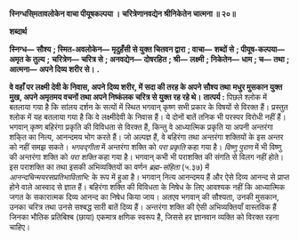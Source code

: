 **स्निग्धसि्मतावलोकेन वाचा पीयूषकल्पया ।** **चरित्रेणानवद्येन श्रीनिकेतेन चात्मना ॥ २०॥** 

**शब्दार्थ** 

**स्निग्ध—** **सौश्य** **; स्मित-अवलोकेन—** **मृदुहँसी से युक्त चितवन द्वारा** **; वाचा—** **शब्दों से** **; पीयूष-कल्पया—** **अमृत के तुल्य** **;** **चरित्रेण—** **चरित्र से** **; अनवद्येन—** **दोषरहित** **; श्री—** **लक्ष्मी** **; निकेतेन—** **धाम** **; च—** **तथा** **; आत्मना—** **अपने दिव्य शरीर से।** **.** 

**वे वहाँ पर लक्ष्मी देवी के निवास, अपने दिव्य शरीर, में सदा की तरह के अपने सौश्य तथा** **मधुर मुसकान युक्त मुख, अपने अमृतमय वचनों तथा अपने निष्कंलक चरित्र से युक्त रह रहे थे।** **तात्पर्य :** पिछले श्लोक में बतलाया गया है कि सांलय दर्शन के सत्यों में स्थित भगवान् कृष्ण सभी प्रकार के विषयों से विरक्त हैं। प्रस्तुत श्लोक में यह बतलाया गया है कि वे लक्ष्मीदेवी के निवास हैं। ये दोनों बातें तनिक भी परस्पर विरोधी नहीं हैं। भगवान् कृष्ण बहिरंगा प्रकृति की विविधता से विरक्त हैं, किन्तु वे आध्यात्मिक प्रकृति या अपनी अन्तरंगा शकि्त का नित्य, आनन्दमय भोग करते हैं। जो अल्पज्ञ हैं, वे बहिरंगा तथा अन्तरंगा शक्तियों के इस अन्तर को नहीं समझ सकते। *भगवद्गीता* में अन्तरंगा शक्ति को *परा प्रकृति* कहा गया है। *विष्णु पुराण* में भी विष्णु की अन्तरंगा शक्ति को *परा शक्ति*  कहा गया है। भगवान् कभी भी पराशक्ति की संगति से विलग नहीं होते। इस पराशक्ति का तथा इसकी अभिव्यक्तियों का वर्णन *ब्रह्म-संहिता* (५.३७) में *आनन्दचिन्मयरसप्रतिभाविताभि:* के रूप में हुआ है। भगवान् नित्य आनन्दमय हैं और ऐसे दिव्य आनन्द से प्राप्त होने वाले आस्वाद से ज्ञात हैं। बहिरंगा शक्ति की विविधता के निषेध के लिए आवश्यक नहीं कि आध्यात्मिक जगत के सकारात्मक दिव्य आनन्द का निषेध किया जाय। अतएव भगवान् की सौश्यता, उनकी मुसकान, उनका चरित्र तथा उनसे सश्बद्ध सारी बातें दिव्य हैं। अन्तरंगा शक्ति की ऐसी अभिव्यक्तियाँ वास्तविक हैं जिनका भौतिक प्रतिबिश्ब (छाया) एकमात्र क्षणिक स्वरूप है, जिससे हर ज्ञानवान व्यक्ति को विरक्त रहना चाहिए।  